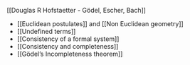 [[Douglas R Hofstaetter - Gödel, Escher, Bach]]

- [[Euclidean postulates]] and [[Non Euclidean geometry]]
- [[Undefined terms]]
- [[Consistency of a formal system]]
- [[Consistency and completeness]]
- [[Gödel’s Incompleteness theorem]]